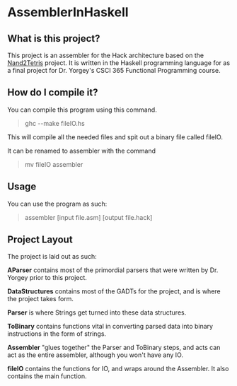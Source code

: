 # AssemblerInHaskell

## What is this project?

This project is an assembler for the Hack architecture based on the [Nand2Tetris](https://www.nand2tetris.org/) project. It is written in the Haskell programming language for as a final project for Dr. Yorgey's CSCI 365 Functional Programming course.

## How do I compile it?

You can compile this program using this command.

> ghc --make fileIO.hs

This will compile all the needed files and spit out a binary file called fileIO. 

It can be renamed to assembler with the command

> mv fileIO assembler

## Usage

You can use the program as such:

> assembler [input file.asm] [output file.hack]

## Project Layout

The project is laid out as such:

**AParser** contains most of the primordial parsers that were written by Dr. Yorgey prior to this project. 

**DataStructures** contains most of the GADTs for the project, and is where the project takes form. 

**Parser** is where Strings get turned into these data structures.

**ToBinary** contains functions vital in converting parsed data into binary instructions in the form of strings. 

**Assembler** "glues together" the Parser and ToBinary steps, and acts can act as the entire assembler, although you won't have any IO.

**fileIO** contains the functions for IO, and wraps around the Assembler. It also contains the main function.


